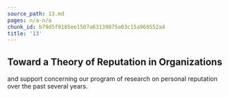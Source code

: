 ```yaml
---
source_path: 13.md
pages: n/a-n/a
chunk_id: b79d5f9185ee1507a63139875a03c15a969552a4
title: '13'
---
```

## Toward a Theory of Reputation in Organizations

and support concerning our program of research on personal reputation over the past several years.
